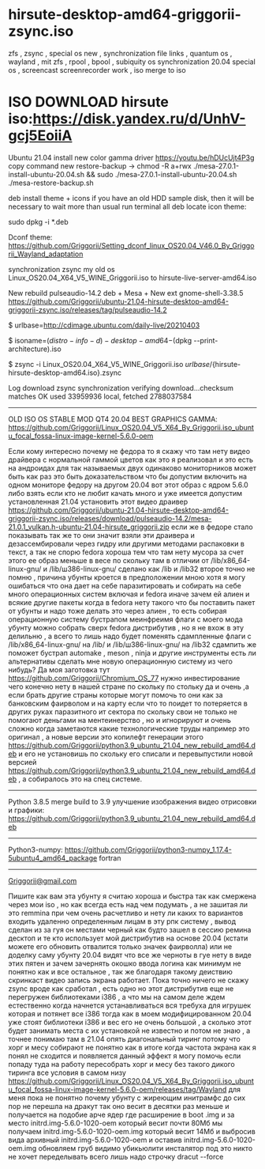 # hirsute-desktop-amd64-griggorii-zsync.iso
zfs , zsync , special os new , synchronization file links , quantum os , wayland , mit zfs , rpool , bpool , subiquity os synchronization 20.04 special os , screencast screenrecorder work , iso merge to iso

# ISO DOWNLOAD hirsute iso:https://disk.yandex.ru/d/UnhV-gcj5EoiiA

Ubuntu 21.04 install new color gamma driver https://youtu.be/hDUcUjt4P3g copy command new restore-backup -> chmod -R a+rwx ./mesa-27.0.1-install-ubuntu-20.04.sh && sudo ./mesa-27.0.1-install-ubuntu-20.04.sh ./mesa-restore-backup.sh

deb install theme + icons if you have an old HDD sample disk, then it will be necessary to wait more than usual run terminal all deb locate icon theme: 

sudo dpkg -i *.deb

Dconf theme: https://github.com/Griggorii/Setting_dconf_linux_OS20.04_V46.0_By_Griggorii_Wayland_adaptation

synchronization zsync my old os Linux_OS20.04_X64_V5_WINE_Griggorii.iso to hirsute-live-server-amd64.iso

New rebuild pulseaudio-14.2 deb + Mesa + New ext gnome-shell-3.38.5
 https://github.com/Griggorii/ubuntu-21.04-hirsute-desktop-amd64-griggorii-zsync.iso/releases/tag/pulseaudio-14.2

$ urlbase=http://cdimage.ubuntu.com/daily-live/20210403

$ isoname=$(distro-info -d)-desktop-amd64-$(dpkg --print-architecture).iso

$ zsync -i Linux_OS20.04_X64_V5_WINE_Griggorii.iso ${urlbase}/${hirsute-hirsute-desktop-amd64.iso}.zsync

Log download zsync synchronization
verifying download...checksum matches OK
used 33959936 local, fetched 2788037584
______________________________________________________________________________________________________________________________________________________

OLD ISO OS STABLE MOD QT4 20.04 BEST GRAPHICS GAMMA: https://github.com/Griggorii/Linux_OS20.04_V5_X64_By_Griggorii.iso_ubuntu_focal_fossa-linux-image-kernel-5.6.0-oem

Если кому интересно почему не федора то я скажу что там нету видео драйвера с нормальной гаммой цветов как это я реализовал и это есть на андроидах для так называемых двух одинаково мониторников может быть как раз это быть доказательством что бы допустим включить на одном мониторе федору на другом 20.04 вот этот образ с ядром 5.6.0 либо взять если кто не любит качать много и уже имеется допустим установленная 21.04 установить этот видео драивер https://github.com/Griggorii/ubuntu-21.04-hirsute-desktop-amd64-griggorii-zsync.iso/releases/download/pulseaudio-14.2/mesa-21.0.1_vulkan.h-ubuntu-21.04-hirsute_griggorii.zip если же в федоре стало показывать так же то они значит взяли эти драивера и дезассембировали через гидру или другими методами распаковки в текст, а так не спорю fedora хороша тем что там нету мусора за счет этого ее образ меньше в весе по скольку там в отличии от /lib/x86_64-linux-gnu/ и /lib/ш386-linux-gnu/ сделано как /lib и /lib32 второе точно не помню , причина убунты кроется в предположении мною хотя я могу ошибаться что она дает на себе паразитировать и собирать на себе много операционных систем включая и fedora иначе зачем ей алиен и всякие другие пакеты когда в fedora нету такого что бы поставить пакет от убунты и надо тоже делать это через алиен , то есть собирая операционную систему бустрапом меинфреимя флаги с моего мода убунту можно собрать сверх fedora дистрибутив , но я не вхож в эту делильню , а всего то лишь надо будет поменять сдампленные флаги с /lib/x86_64-linux-gnu/ на /lib/ и /lib/ш386-linux-gnu/ на /lib32 сдампить же поможет бустрап automake , meson , ninja и другие инструменты есть ли альтернативы сделать мне новую операционную систему из чего нибудь? Да моя заготовка тут https://github.com/Griggorii/Chromium_OS_77 нужно инвестирование чего конечно нету в нашей стране по скольку по стольку да и очень ,а если брать другие страны которые могут помочь то они как за банковским фаирволом и на карту если что то поидет то потеряется в других руках паразитного ит сектора по скольку свои не только не помогают деньгами на ментеинерство , но и игнорируют и очень сложно когда заметаются какие технологические труды например это оригинал , а новые версии это копилефт генерации этого https://github.com/Griggorii/python3.9_ubuntu_21.04_new_rebuild_amd64.deb и его не установишь по скольку его списали и перевыпустили новой версией https://github.com/Griggorii/python3.9_ubuntu_21.04_new_rebuild_amd64.deb , а собиралось это на спец системе.

______________________________________________________________________________________________________________________________________________________

Python 3.8.5 merge build to 3.9 улучшение изображения видео отрисовки и графики: https://github.com/Griggorii/python3.9_ubuntu_21.04_new_rebuild_amd64.deb

______________________________________________________________________________________________________________________________________________________

Python3-numpy: https://github.com/Griggorii/python3-numpy_1.17.4-5ubuntu4_amd64_package fortran

______________________________________________________________________________________________________________________________________________________

Griggorii@gmail.com

Пишите как вам эта убунту я считаю хороша и быстра так как смержена через мои iso , но как всегда есть над чем подумать , а не зашитая ли это remmina при чем очень расчетливо и нету ли каких то вариантов входить удаленно определенным лицам в эту рпк систему , вывод сделан из за гуя он местами черный как будто зашел в сессию ремина десктоп и те кто использует мой дистрибутив на основе 20.04 (кстати можете его обновить отвалится только значек фаирволла) или не доделку саму убунту 20.04 видят что все же черноты в гуе нету в виде этих пятен и зачем зачернять окошко ввода логина как минимум не понятно как и все остальное , так же благодаря такому деиствию скринкаст видео запись экрана работает. Пока точно ничего не скажу zsync вроде как сработал , есть одно но этот дистрибутив еще не перегружен библиотеками i386 , а что мы на самом деле ждем естественно когда начнется устанавливаться вся требуха для игрушек которая и потянет все i386 тогда как в моем модифицированном 20.04 уже стоят библиотеки i386 и вес его не очень большой , а сколько этот будет занимать места с их установкой не известно и потом не знаю , а точнее понимаю там в 21.04 опять диагональный тиринг потому что хорг и месу собирают не понятно как в итоге когда частота экрана как я понял не сходится и появляется данный эффект я могу помочь если попаду туда на работу пересобрать хорг и месу без такого дикого тиринга все условия в самом низу https://github.com/Griggorii/Linux_OS20.04_V5_X64_By_Griggorii.iso_ubuntu_focal_fossa-linux-image-kernel-5.6.0-oem/releases/tag/Wayland для меня пока не понятно почему убунту с жиреющим инитрамфс до сих пор не перешла на дракут так оно весит в десятки раз меньше и получается на подобие арче ядер где расширение в boot .img и за место initrd.img-5.6.0-1020-oem который весит почти 80Мб мы получаем initrd.img-5.6.0-1020-oem.img который весит 14Мб и выбросив вида архивный initrd.img-5.6.0-1020-oem и оставив initrd.img-5.6.0-1020-oem.img обновляем груб видимо убикьюлити инсталятор под это никто не хочет переделывать всего лишь надо строчку dracut --force
